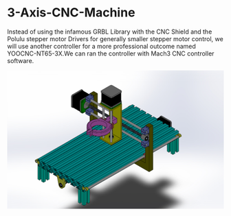 # 3-Axis-CNC-Machine

Instead of using the infamous GRBL Library with the CNC Shield and the Polulu stepper motor Drivers for generally smaller stepper motor control, we will use another controller for a more professional outcome named YOOCNC-NT65-3X.We can ran the controller with Mach3 CNC controller software.

![CNC Model In Solidworks](https://github.com/MrNMechanic/3-Axis-CNC-Machine/blob/master/Schematic%20Diagrams%20and%20Pictures/CNC_4.JPG)
